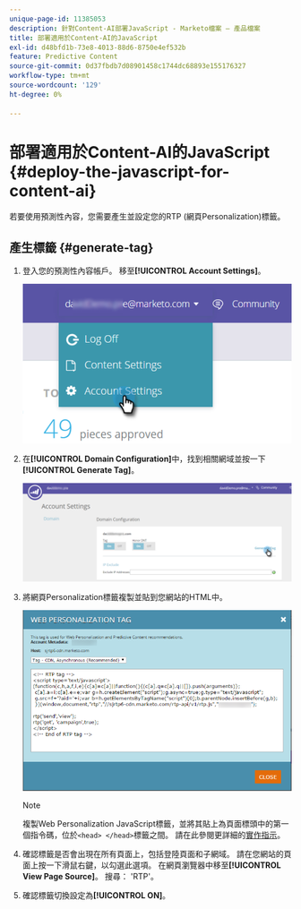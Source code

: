 ```yaml
---
unique-page-id: 11385053
description: 針對Content-AI部署JavaScript - Marketo檔案 — 產品檔案
title: 部署適用於Content-AI的JavaScript
exl-id: d48bfd1b-73e8-4013-88d6-8750e4ef532b
feature: Predictive Content
source-git-commit: 0d37fbdb7d08901458c1744dc68893e155176327
workflow-type: tm+mt
source-wordcount: '129'
ht-degree: 0%

---
```


# 部署適用於Content-AI的JavaScript {#deploy-the-javascript-for-content-ai}

若要使用預測性內容，您需要產生並設定您的RTP (網頁Personalization)標籤。

## 產生標籤 {#generate-tag}

1. 登入您的預測性內容帳戶。 移至&#x200B;**[!UICONTROL Account Settings]**。

   ![](assets/settings-dropdown-account-hands.png)

1. 在&#x200B;**[!UICONTROL Domain Configuration]**&#x200B;中，找到相關網域並按一下&#x200B;**[!UICONTROL Generate Tag]**。

   ![](assets/generate-tag.png)

1. 將網頁Personalization標籤複製並貼到您網站的HTML中。

   ![](assets/web-personalization-tag.png)

   >[!NOTE]
   >
   >複製Web Personalization JavaScript標籤，並將其貼上為頁面標頭中的第一個指令碼，位於`<head> </head>`標籤之間。 請在此參閱更詳細的[實作指示](/help/marketo/product-docs/web-personalization/rtp-tag-implementation/deploy-the-rtp-javascript.md)。

1. 確認標籤是否會出現在所有頁面上，包括登陸頁面和子網域。 請在您網站的頁面上按一下滑鼠右鍵，以勾選此選項。 在網頁瀏覽器中移至&#x200B;**[!UICONTROL View Page Source]**。 搜尋： &#39;RTP&#39;。

1. 確認標籤切換設定為&#x200B;**[!UICONTROL ON]**。
